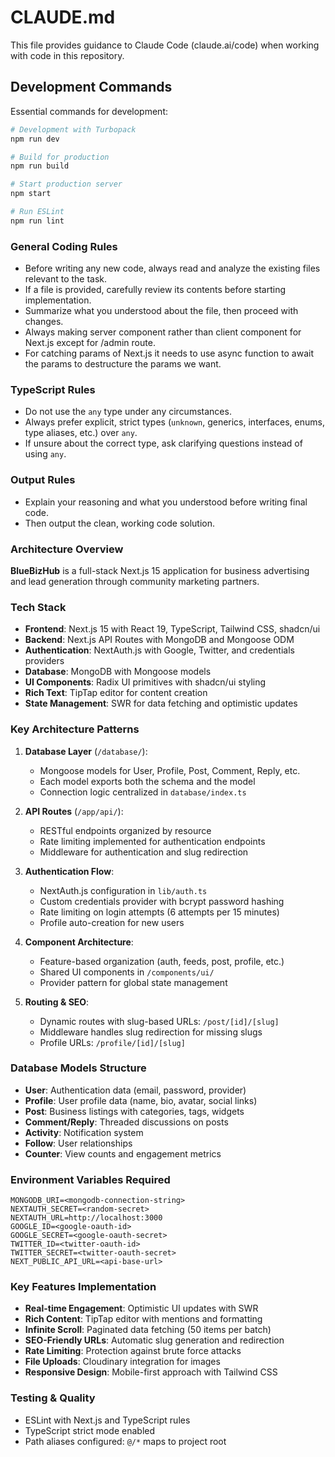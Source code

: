 # CLAUDE.md

This file provides guidance to Claude Code (claude.ai/code) when working with code in this repository.

## Development Commands

Essential commands for development:

```bash
# Development with Turbopack
npm run dev

# Build for production
npm run build

# Start production server
npm start

# Run ESLint
npm run lint
```

### General Coding Rules

- Before writing any new code, always read and analyze the existing files relevant to the task.
- If a file is provided, carefully review its contents before starting implementation.
- Summarize what you understood about the file, then proceed with changes.
- Always making server component rather than client component for Next.js except for /admin route.
- For catching params of Next.js it needs to use async function to await the params to destructure the params we want.

### TypeScript Rules

- Do not use the `any` type under any circumstances.
- Always prefer explicit, strict types (`unknown`, generics, interfaces, enums, type aliases, etc.) over `any`.
- If unsure about the correct type, ask clarifying questions instead of using `any`.

### Output Rules

- Explain your reasoning and what you understood before writing final code.
- Then output the clean, working code solution.

### Architecture Overview

**BlueBizHub** is a full-stack Next.js 15 application for business advertising and lead generation through community marketing partners.

### Tech Stack

- **Frontend**: Next.js 15 with React 19, TypeScript, Tailwind CSS, shadcn/ui
- **Backend**: Next.js API Routes with MongoDB and Mongoose ODM
- **Authentication**: NextAuth.js with Google, Twitter, and credentials providers
- **Database**: MongoDB with Mongoose models
- **UI Components**: Radix UI primitives with shadcn/ui styling
- **Rich Text**: TipTap editor for content creation
- **State Management**: SWR for data fetching and optimistic updates

### Key Architecture Patterns

1. **Database Layer** (`/database/`):
    - Mongoose models for User, Profile, Post, Comment, Reply, etc.
    - Each model exports both the schema and the model
    - Connection logic centralized in `database/index.ts`

2. **API Routes** (`/app/api/`):
    - RESTful endpoints organized by resource
    - Rate limiting implemented for authentication endpoints
    - Middleware for authentication and slug redirection

3. **Authentication Flow**:
    - NextAuth.js configuration in `lib/auth.ts`
    - Custom credentials provider with bcrypt password hashing
    - Rate limiting on login attempts (6 attempts per 15 minutes)
    - Profile auto-creation for new users

4. **Component Architecture**:
    - Feature-based organization (auth, feeds, post, profile, etc.)
    - Shared UI components in `/components/ui/`
    - Provider pattern for global state management

5. **Routing & SEO**:
    - Dynamic routes with slug-based URLs: `/post/[id]/[slug]`
    - Middleware handles slug redirection for missing slugs
    - Profile URLs: `/profile/[id]/[slug]`

### Database Models Structure

- **User**: Authentication data (email, password, provider)
- **Profile**: User profile data (name, bio, avatar, social links)
- **Post**: Business listings with categories, tags, widgets
- **Comment/Reply**: Threaded discussions on posts
- **Activity**: Notification system
- **Follow**: User relationships
- **Counter**: View counts and engagement metrics

### Environment Variables Required

```env
MONGODB_URI=<mongodb-connection-string>
NEXTAUTH_SECRET=<random-secret>
NEXTAUTH_URL=http://localhost:3000
GOOGLE_ID=<google-oauth-id>
GOOGLE_SECRET=<google-oauth-secret>
TWITTER_ID=<twitter-oauth-id>
TWITTER_SECRET=<twitter-oauth-secret>
NEXT_PUBLIC_API_URL=<api-base-url>
```

### Key Features Implementation

- **Real-time Engagement**: Optimistic UI updates with SWR
- **Rich Content**: TipTap editor with mentions and formatting
- **Infinite Scroll**: Paginated data fetching (50 items per batch)
- **SEO-Friendly URLs**: Automatic slug generation and redirection
- **Rate Limiting**: Protection against brute force attacks
- **File Uploads**: Cloudinary integration for images
- **Responsive Design**: Mobile-first approach with Tailwind CSS

### Testing & Quality

- ESLint with Next.js and TypeScript rules
- TypeScript strict mode enabled
- Path aliases configured: `@/*` maps to project root
